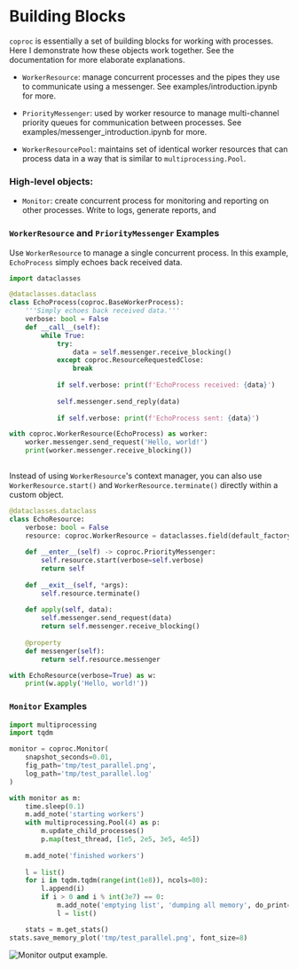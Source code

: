 
# Building Blocks

`coproc` is essentially a set of building blocks for working with processes. Here I demonstrate how these objects work together. See the documentation for more elaborate explanations.

+ `WorkerResource`: manage concurrent processes and the pipes they use to communicate using a messenger. See examples/introduction.ipynb for more.

+ `PriorityMessenger`: used by worker resource to manage multi-channel priority queues for communication between processes. See examples/messenger_introduction.ipynb for more.

+ `WorkerResourcePool`: maintains set of identical worker resources that can process data in a way that is similar to `multiprocessing.Pool`.

### High-level objects:

+ `Monitor`: create concurrent process for monitoring and reporting on other processes. Write to logs, generate reports, and 

### `WorkerResource` and `PriorityMessenger` Examples

Use `WorkerResource` to manage a single concurrent process. In this example, `EchoProcess` simply echoes back received data.

```python
import dataclasses

@dataclasses.dataclass
class EchoProcess(coproc.BaseWorkerProcess):
    '''Simply echoes back received data.'''
    verbose: bool = False
    def __call__(self):
        while True:
            try:
                data = self.messenger.receive_blocking()
            except coproc.ResourceRequestedClose:
                break
            
            if self.verbose: print(f'EchoProcess received: {data}')
            
            self.messenger.send_reply(data)
            
            if self.verbose: print(f'EchoProcess sent: {data}')

with coproc.WorkerResource(EchoProcess) as worker:
    worker.messenger.send_request('Hello, world!')
    print(worker.messenger.receive_blocking())
    
```

Instead of using `WorkerResource`'s context manager, you can also use `WorkerResource.start()` and `WorkerResource.terminate()` directly within a custom object.

```python
@dataclasses.dataclass
class EchoResource:
    verbose: bool = False
    resource: coproc.WorkerResource = dataclasses.field(default_factory=lambda: coproc.WorkerResource(EchoProcess))
    
    def __enter__(self) -> coproc.PriorityMessenger:
        self.resource.start(verbose=self.verbose)
        return self
    
    def __exit__(self, *args):
        self.resource.terminate()
        
    def apply(self, data):
        self.messenger.send_request(data)
        return self.messenger.receive_blocking()
    
    @property
    def messenger(self):
        return self.resource.messenger

with EchoResource(verbose=True) as w:
    print(w.apply('Hello, world!'))

```

### `Monitor` Examples

```python
import multiprocessing
import tqdm

monitor = coproc.Monitor(
    snapshot_seconds=0.01, 
    fig_path='tmp/test_parallel.png',
    log_path='tmp/test_parallel.log'
)

with monitor as m:
    time.sleep(0.1)
    m.add_note('starting workers')
    with multiprocessing.Pool(4) as p:
        m.update_child_processes()
        p.map(test_thread, [1e5, 2e5, 3e5, 4e5])
    
    m.add_note('finished workers')
    
    l = list()
    for i in tqdm.tqdm(range(int(1e8)), ncols=80):
        l.append(i)
        if i > 0 and i % int(3e7) == 0:
            m.add_note('emptying list', 'dumping all memory', do_print=False)
            l = list()

    stats = m.get_stats()
stats.save_memory_plot('tmp/test_parallel.png', font_size=8)

```

![Monitor output example.](https://storage.googleapis.com/public_data_09324832787/monitor_ex2.png)


